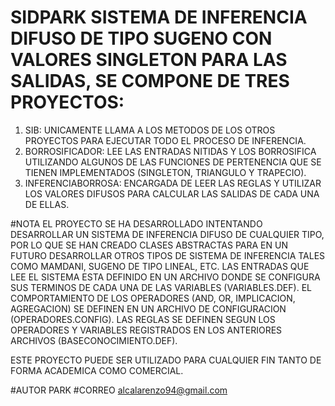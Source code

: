 # SIDPARK SISTEMA DE INFERENCIA DIFUSO DE TIPO SUGENO CON VALORES SINGLETON PARA LAS SALIDAS, SE COMPONE DE TRES PROYECTOS:
1. SIB: UNICAMENTE LLAMA A LOS METODOS DE LOS OTROS PROYECTOS PARA EJECUTAR TODO EL PROCESO DE INFERENCIA.
2. BORROSIFICADOR: LEE LAS ENTRADAS NITIDAS Y LOS BORROSIFICA UTILIZANDO ALGUNOS DE LAS FUNCIONES DE PERTENENCIA QUE SE TIENEN IMPLEMENTADOS (SINGLETON, TRIANGULO Y TRAPECIO).
3. INFERENCIABORROSA: ENCARGADA DE LEER LAS REGLAS Y UTILIZAR LOS VALORES DIFUSOS PARA CALCULAR LAS SALIDAS DE CADA UNA DE ELLAS.

#NOTA EL PROYECTO SE HA DESARROLLADO INTENTANDO DESARROLLAR UN SISTEMA DE INFERENCIA DIFUSO DE CUALQUIER TIPO, POR LO QUE SE HAN CREADO CLASES ABSTRACTAS PARA EN UN FUTURO DESARROLLAR OTROS TIPOS DE SISTEMA DE INFERENCIA TALES COMO MAMDANI, SUGENO DE TIPO LINEAL, ETC.
LAS ENTRADAS QUE LEE EL SISTEMA ESTA DEFINIDO EN UN ARCHIVO DONDE SE CONFIGURA SUS TERMINOS DE CADA UNA DE LAS VARIABLES (VARIABLES.DEF).
EL COMPORTAMIENTO DE LOS OPERADORES (AND, OR, IMPLICACION, AGREGACION) SE DEFINEN EN UN ARCHIVO DE CONFIGURACION (OPERADORES.CONFIG).
LAS REGLAS SE DEFINEN SEGUN LOS OPERADORES Y VARIABLES REGISTRADOS EN LOS ANTERIORES ARCHIVOS (BASECONOCIMIENTO.DEF).

ESTE PROYECTO PUEDE SER UTILIZADO PARA CUALQUIER FIN TANTO DE FORMA ACADEMICA COMO COMERCIAL.

#AUTOR PARK
#CORREO alcalarenzo94@gmail.com
